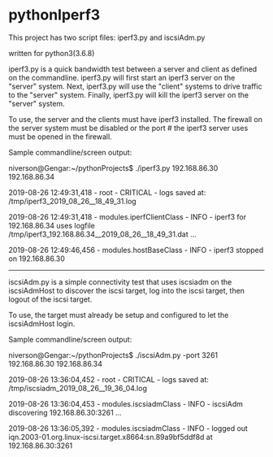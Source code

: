 # pythonIperf3

This project has two script files: iperf3.py and iscsiAdm.py

written for python3(3.6.8)


iperf3.py is a quick bandwidth test between a server and client as defined on the commandline. 
iperf3.py will first start an iperf3 server on the "server" system. 
Next, iperf3.py will use the "client" systems to drive traffic to the "server" system.
Finally, iperf3.py will kill the iperf3 server on the "server" system.

To use, the server and the clients must have iperf3 installed. The firewall on the server system must be disabled 
or the port # the iperf3 server uses must be opened in the firewall.

Sample commandline/screen output:

niverson@Gengar:~/pythonProjects$ ./iperf3.py 192.168.86.30 192.168.86.34

2019-08-26 12:49:31,418 -                      root - CRITICAL - logs saved at: /tmp/iperf3_2019_08_26__18_49_31.log

2019-08-26 12:49:31,418 -  modules.iperfClientClass -     INFO - iperf3 for 192.168.86.34 uses logfile /tmp/iperf3_192.168.86.34__2019_08_26__18_49_31.dat
...

2019-08-26 12:49:46,456 -     modules.hostBaseClass -     INFO - iperf3 stopped on 192.168.86.30


_________________________________________________________________________________________________________________


iscsiAdm.py is a simple connectivity test that uses iscsiadm on the iscsiAdmHost to discover the iscsi target, 
log into the iscsi target, then logout of the iscsi target. 

To use, the target must already be setup and configured to let the iscsiAdmHost login.

Sample commandline/screen output:

niverson@Gengar:~/pythonProjects$ ./iscsiAdm.py -port 3261 192.168.86.30 192.168.86.34

2019-08-26 13:36:04,452 -                      root - CRITICAL - logs saved at: /tmp/iscsiadm_2019_08_26__19_36_04.log

2019-08-26 13:36:04,453 -     modules.iscsiadmClass -     INFO - iscsiAdm discovering 192.168.86.30:3261
...

2019-08-26 13:36:05,392 -     modules.iscsiadmClass -     INFO - logged out iqn.2003-01.org.linux-iscsi.target.x8664:sn.89a9bf5ddf8d at 192.168.86.30:3261

